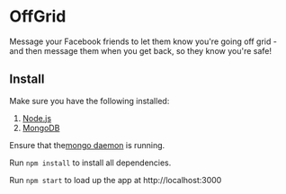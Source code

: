 # OffGrid

Message your Facebook friends to let them know you're going off grid - and then message them when you get back, so they know you're safe!

## Install

Make sure you have the following installed:

  1. [Node.js](https://nodejs.org/en/download/)
  2. [MongoDB](https://docs.mongodb.com/manual/installation/)

Ensure that the[mongo daemon](https://docs.mongodb.com/manual/tutorial/manage-mongodb-processes/) is running.

Run `npm install` to install all dependencies.

Run `npm start` to load up the app at http://localhost:3000
